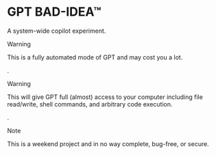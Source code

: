 # GPT BAD-IDEA™

A system-wide copilot experiment.

> [!WARNING]
> This is a fully automated mode of GPT and may cost you a lot.  

.

> [!WARNING]
> This will give GPT full (almost) access to your computer including file read/write, shell commands, and arbitrary code execution.  

.

> [!NOTE]  
> This is a weekend project and in no way complete, bug-free, or secure.
